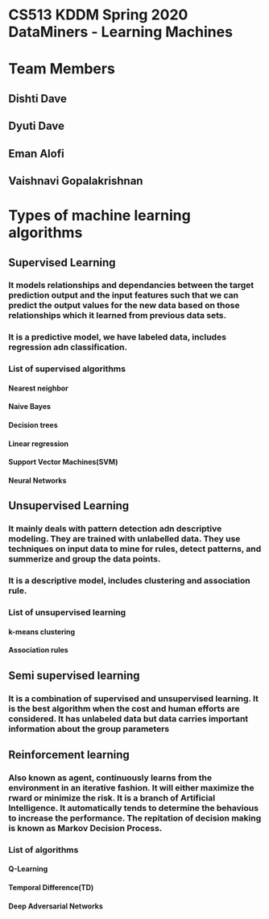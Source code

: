 # CS513 KDDM Spring 2020 DataMiners - Learning Machines

# Team Members
## Dishti Dave
## Dyuti Dave
## Eman Alofi
## Vaishnavi Gopalakrishnan

# Types of machine learning algorithms

## Supervised Learning

### It models relationships and dependancies between the target prediction output and the input features  such that we can predict the output values for the new data based on those relationships which it learned from previous data sets.
### It is a predictive model, we have labeled data, includes regression adn classification.

### List of supervised algorithms

#### Nearest neighbor
#### Naive Bayes
#### Decision trees
#### Linear regression
#### Support Vector Machines(SVM)
#### Neural Networks

## Unsupervised Learning

### It mainly deals with pattern detection adn descriptive modeling. They are trained with unlabelled data. They use techniques on input data to mine for rules, detect patterns, and summerize and group the data points. 
### It is a descriptive model, includes clustering and association rule.

### List of unsupervised learning

#### k-means clustering
#### Association rules

## Semi supervised learning

### It is a combination of supervised and unsupervised learning. It is the best algorithm when the cost and human efforts are considered. It has unlabeled data but data carries important information about the group parameters

## Reinforcement learning

### Also known as agent, continuously learns from the environment in an iterative fashion. It will either maximize the rward or minimize the risk. It is a branch of Artificial Intelligence. It automatically tends to determine the behavious to increase the performance. The repitation of decision making is known as Markov Decision Process. 

### List of algorithms

#### Q-Learning
#### Temporal Difference(TD)
#### Deep Adversarial Networks